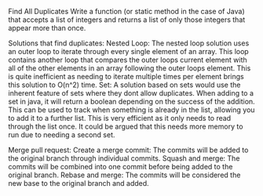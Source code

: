Find All Duplicates
Write a function (or static method in the case of Java) that accepts a list of integers and returns a list of only those integers that appear more than once.

Solutions that find duplicates:
    Nested Loop:
        The nested loop solution uses an outer loop to iterate through every single element of an array. This loop contains another loop that compares the outer loops current element with all of the other elements in an array following the outer loops element.
        This is quite inefficient as needing to iterate multiple times per element brings this solution to O(n^2) time.
    Set:
        A solution based on sets would use the inherent feature of sets where they dont allow duplicates. When adding to a set in java, it will return a boolean depending on the success of the addition. This can be used to track when something is already in the list, allowing you to add it to a further list.
        This is very efficient as it only needs to read through the list once. It could be argued that this needs more memory to run due to needing a second set.

Merge pull request:
    Create a merge commit:
        The commits will be added to the original branch through individual commits.
    Squash and merge:
        The commits will be combined into one commit before being added to the original branch.
    Rebase and merge:
        The commits will be considered the new base to the original branch and added.
